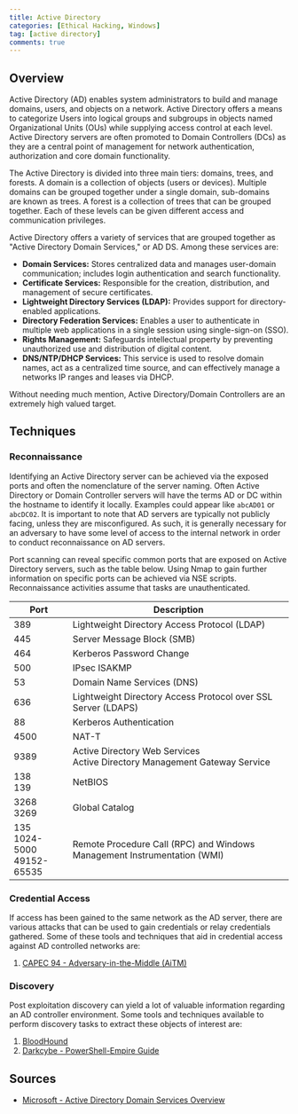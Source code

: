 ```yaml
---
title: Active Directory
categories: [Ethical Hacking, Windows]
tag: [active directory]
comments: true
---
```


## Overview

Active Directory (AD) enables system administrators to build and manage domains, users, and objects on a network. Active Directory offers a means to categorize Users into logical groups and subgroups in objects named Organizational Units (OUs) while supplying access control at each level. Active Directory servers are often promoted to Domain Controllers (DCs) as they are a central point of management for network authentication, authorization and core domain functionality.

The Active Directory is divided into three main tiers: domains, trees, and forests. A domain is a collection of objects (users or devices). Multiple domains can be grouped together under a single domain, sub-domains are known as trees. A forest is a collection of trees that can be grouped together. Each of these levels can be given different access and communication privileges.

Active Directory offers a variety of services that are grouped together as "Active Directory Domain Services," or AD DS. Among these services are:

- **Domain Services:** Stores centralized data and manages user-domain communication; includes login authentication and search functionality.
- **Certificate Services:** Responsible for the creation, distribution, and management of secure certificates.
- **Lightweight Directory Services (LDAP):** Provides support for directory-enabled applications.
- **Directory Federation Services:** Enables a user to authenticate in multiple web applications in a single session using single-sign-on (SSO).
- **Rights Management:** Safeguards intellectual property by preventing unauthorized use and distribution of digital content.
- **DNS/NTP/DHCP Services:** This service is used to resolve domain names, act as a centralized time source, and can effectively manage a networks IP ranges and leases via DHCP.

Without needing much mention, Active Directory/Domain Controllers are an extremely high valued target.

## Techniques

### Reconnaissance

Identifying an Active Directory server can be achieved via the exposed ports and often the nomenclature of the server naming. Often Active Directory or Domain Controller servers will have the terms AD or DC within the hostname to identify it locally. Examples could appear like `abcAD01` or `abcDC02`. It is important to note that AD servers are typically not publicly facing, unless they are misconfigured. As such, it is generally necessary for an adversary to have some level of access to the internal network in order to conduct reconnaissance on AD servers.

Port scanning can reveal specific common ports that are exposed on Active Directory servers, such as the table below. Using Nmap to gain further information on specific ports can be achieved via NSE scripts. Reconnaissance activities assume that tasks are unauthenticated.

| Port                                | Description                                                                    |
| ----------------------------------- | ------------------------------------------------------------------------------ |
| 389                                 | Lightweight Directory Access Protocol (LDAP)                                   |
| 445                                 | Server Message Block (SMB)                                                     |
| 464                                 | Kerberos Password Change                                                       |
| 500                                 | IPsec ISAKMP                                                                   |
| 53                                  | Domain Name Services (DNS)                                                     |
| 636                                 | Lightweight Directory Access Protocol over SSL Server (LDAPS)                  |
| 88                                  | Kerberos Authentication                                                        |
| 4500                                | NAT-T                                                                          |
| 9389                                | Active Directory Web Services <br> Active Directory Management Gateway Service |
| 138 <br> 139                        | NetBIOS                                                                        |
| 3268 <br> 3269                      | Global Catalog                                                                 |
| 135 <br> 1024-5000 <br> 49152-65535 | Remote Procedure Call (RPC) and Windows Management Instrumentation (WMI)       |

### Credential Access

If access has been gained to the same network as the AD server, there are various attacks that can be used to gain credentials or relay credentials gathered. Some of these tools and techniques that aid in credential access against AD controlled networks are:

1. [CAPEC 94 - Adversary-in-the-Middle (AiTM)](https://darkcybe.github.io/posts/94-AiTM/)

### Discovery

Post exploitation discovery can yield a lot of valuable information regarding an AD controller environment. Some tools and techniques available to perform discovery tasks to extract these objects of interest are:

1. [BloodHound](https://github.com/BloodHoundAD/BloodHound)
2. [Darkcybe - PowerShell-Empire Guide](https://darkcybe.github.io/posts/PowerShell-Empire/#discovery-modules)

## Sources

- [Microsoft - Active Directory Domain Services Overview](https://learn.microsoft.com/en-us/windows-server/identity/ad-ds/get-started/virtual-dc/active-directory-domain-services-overview)
